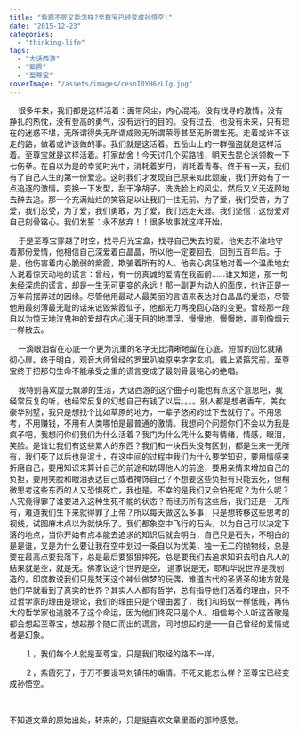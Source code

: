 ```yaml
---
title: "紫霞不死又能怎样?至尊宝已经变成孙悟空!"
date: "2015-12-23"
categories: 
  - "thinking-life"
tags: 
  - "大话西游"
  - "紫霞"
  - "至尊宝"
coverImage: "/assets/images/cesnI0YH6zLIg.jpg"
---
```


    很多年来，我们都是这样活着：面带风尘，内心混沌。没有找寻的激情，没有挣扎的热忱，没有登高的勇气，没有远行的目的。没有过去，也没有未来，只有现在的迷惑不堪，无所谓得失无所谓成败无所谓荣辱甚至无所谓生死。走着或许不该走的路，做着或许该做的事。我们就是这活着。五岳山上的一群强盗就是这样活着。至尊宝就是这样活着。打家劫舍！今天讨几个买路钱，明天去昆仑派领教一下七伤拳。在自以为是的幸览时光中，消耗着岁月，消耗着青春。终于有一天，我们有了自己人生的第一份爱恋。这时我们才发现自己原来如此颓废，我们开始有了一点追逐的激情。变换一下发型，刮干净胡子，洗洗脸上的风尘。然后又义无返顾地去醉去追。那一个充满灿烂的笑容足以让我们一往无前。为了爱，我们受苦，为了爱，我们忍受，为了爱，我们勇敢，为了爱，我们远走天涯。我们坚信：这份爱对自己刻骨铭心。我们发誓：永不放弃！！很多故事就这样开始。

    于是至尊宝穿越了时空，找寻月光宝盒，找寻自己失去的爱。他矢志不渝地守着那份爱情，他相信自己深爱着白晶晶，所以他—定要回去，回到五百年后。于是，他伤害着内心脆弱的紫霞，欺骗着所有的人。他丧心病狂地对着一个温柔地女人说着惊天动地的谎言：曾经，有一份真诚的爱情在我面前……谁又知道，那一句未经深虑的谎言，却是一生无可更变的永远！那一副更为动人的面庞，也许正是一万年前摆弄过的因缘。尽管他用最动人最美丽的言语来表达对白晶晶的爱恋，尽管他用最刻薄最无耻的话来诋毁紫霞仙子，他都无力再挽回心路的变更。曾经那一段自以为惊天地泣鬼神的爱却在内心漫无目的地漂浮，慢慢地，慢慢地，直到像烟云一样散去。

    一滴眼泪留在心底一个更为沉重的名字无比清晰地留在心底。短暂的回忆就痛彻心扉。终于明白，观音大师曾经的罗里叭唆原来字字玄机。戴上紧箍咒前，至尊宝终于把那句生命不能承受之重的谎言变成了最刻骨最铭心的绝唱。

    我特别喜欢虚无飘渺的生活，大话西游的这个曲子可能也有点这个意思吧，我经常反复的听，也经常反复的幻想自己有钱了以后。。。。别人都是想者香车，美女豪华别墅，我只是想找个比如草原的地方，一辈子悠闲的过下去就行了。不用思考，不用赚钱，不用有人类哪怕是最普通的激情。我想问个问题你们不会以为我是疯子吧，我想问你们我们为什么活着？我门为什么凭什么要有情绪，情感，眼泪，笑脸。是谁让我们有这些累人的东西？我们和一块石头没有区别，都是生来一无所有，我们死了以后也是泥土，在这中间的过程中我们为什么要学知识，要用情感来折磨自己，要用知识来算计自己的前途和妨碍他人的前途，要用亲情来增加自己的负担，要用笑脸和眼泪表达自己或者掩饰自己？不想要这些负担有只能去死，但稍微思考这些东西的人又恐惧死亡，我也是。不幸的是我们又会怕死呢？为什么呢？人究竟得罪了谁要进入这种生死不能的状态？而经历所有这些后，我们还是一无所有，难道我们生下来就得罪了上帝？所以每天做这么多事，只是想转移这些思考的视线，试图麻木点以为就快乐了。我们都象空中飞行的石头，以为自己可以决定下落的地点，当你开始有点本能去追求的知识后就会明白，自己只是石头，不明白的是是谁，又是为什么要让我在空中划过一条自以为优美，独一无二的抛物线，总是要在最高点要我落下，总是最后要狠狠摔死，总是要我们去追求知识去明白凡人的结果就是空，就是无。佛家说这个世界是空， 道家说是无，耶和华说世界是我创造的，印度教说我们只是梵天这个神仙做梦的玩偶，难道古代的圣贤圣的地方就是他们早就看到了真实的世界？其实人人都有哲学，总有指导他们活着的理由，只不过哲学家的理由是理论，我们的理由只是个理由罢了，我们和蚂蚁一样低贱，再伟大的哲学家也逃脱不了这个命运，因为他们终究只是个人。相信每个人听这首歌是都会想起至尊宝，想起那个随口而出的谎言，同时想起的是——自己曾经的爱情或者是幻象。

　　１，我们每个人就是至尊宝，只是我们取经的路不一样。

　　２，紫霞死了，于万不要谩骂刘镇伟的煽情。不死又能怎么样？至尊宝已经变成孙悟空。

 

不知道文章的原始出处，转来的，只是挺喜欢文章里面的那种感觉。
